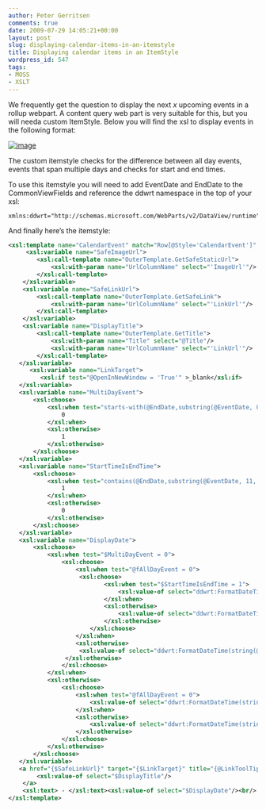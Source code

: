 ```yaml
---
author: Peter Gerritsen
comments: true
date: 2009-07-29 14:05:21+00:00
layout: post
slug: displaying-calendar-items-in-an-itemstyle
title: Displaying calendar items in an ItemStyle
wordpress_id: 547
tags:
- MOSS
- XSLT
---
```



We frequently get the question to display the next _x_ upcoming events in a rollup webpart. A content query web part is very suitable for this, but you will needa custom ItemStyle. Below you will find the xsl to display events in the following
format:

[![image](/images/oldsnipping17.png)](/images/oldsnipping16.png)

The custom itemstyle checks for the difference between all day events, events that span multiple days and checks for start and end times.

To use this itemstyle you will need to add EventDate and EndDate to the CommonViewFields and reference the ddwrt namespace in the top of your xsl:


```
xmlns:ddwrt="http://schemas.microsoft.com/WebParts/v2/DataView/runtime"
```

And finally here’s the itemstyle:

```xml
<xsl:template name="CalendarEvent" match="Row[@Style='CalendarEvent']" mode="itemstyle">
     <xsl:variable name="SafeImageUrl">
        <xsl:call-template name="OuterTemplate.GetSafeStaticUrl">
            <xsl:with-param name="UrlColumnName" select="'ImageUrl'"/>
        </xsl:call-template>
    </xsl:variable>
    <xsl:variable name="SafeLinkUrl">
        <xsl:call-template name="OuterTemplate.GetSafeLink">
            <xsl:with-param name="UrlColumnName" select="'LinkUrl'"/>
        </xsl:call-template>
    </xsl:variable>
    <xsl:variable name="DisplayTitle">
        <xsl:call-template name="OuterTemplate.GetTitle">
            <xsl:with-param name="Title" select="@Title"/>
            <xsl:with-param name="UrlColumnName" select="'LinkUrl'"/>
        </xsl:call-template>
   </xsl:variable>
      <xsl:variable name="LinkTarget">
         <xsl:if test="@OpenInNewWindow = 'True'" >_blank</xsl:if>
   </xsl:variable>
   <xsl:variable name="MultiDayEvent">
       <xsl:choose>
           <xsl:when test="starts-with(@EndDate,substring(@EventDate, 0, 11))">
               0
           </xsl:when>
           <xsl:otherwise>
               1
           </xsl:otherwise>
       </xsl:choose>
   </xsl:variable>
   <xsl:variable name="StartTimeIsEndTime">
       <xsl:choose>
           <xsl:when test="contains(@EndDate,substring(@EventDate, 11, 9))">
               1
           </xsl:when>
           <xsl:otherwise>
               0
           </xsl:otherwise>
       </xsl:choose>
   </xsl:variable>
   <xsl:variable name="DisplayDate">
       <xsl:choose>
           <xsl:when test="$MultiDayEvent = 0">
               <xsl:choose>
                   <xsl:when test="@fAllDayEvent = 0">
                    <xsl:choose>
                           <xsl:when test="$StartTimeIsEndTime = 1">
                               <xsl:value-of select="ddwrt:FormatDateTime(string(@EventDate) ,1043 ,'dd-MM-yyyy H:mm')" />
                           </xsl:when>
                           <xsl:otherwise>
                               <xsl:value-of select="ddwrt:FormatDateTime(string(@EventDate) ,1043 ,'dd-MM-yyyy H:mm')" /> - <xsl:value-of select="ddwrt:FormatDateTime(string(@EndDate) ,1043 ,'H:mm')" />
                           </xsl:otherwise>
                       </xsl:choose>
                   </xsl:when>
                   <xsl:otherwise>
                    <xsl:value-of select="ddwrt:FormatDateTime(string(@EventDate) ,1043 ,'dd-MM-yyyy')" />
                </xsl:otherwise>
               </xsl:choose>
           </xsl:when>
           <xsl:otherwise>
               <xsl:choose>
                   <xsl:when test="@fAllDayEvent = 0">
                       <xsl:value-of select="ddwrt:FormatDateTime(string(@EventDate) ,1043 ,'dd-MM-yyyy H:mm')" /> - <xsl:value-of select="ddwrt:FormatDateTime(string(@EndDate) ,1043 ,'dd-MM-yyyy H:mm')" />
                   </xsl:when>
                   <xsl:otherwise>
                       <xsl:value-of select="ddwrt:FormatDateTime(string(@EventDate) ,1043 ,'dd-MM-yyyy')" /> - <xsl:value-of select="ddwrt:FormatDateTime(string(@EndDate) ,1043 ,'dd-MM-yyyy')" />
                   </xsl:otherwise>
               </xsl:choose>
           </xsl:otherwise>
       </xsl:choose>
   </xsl:variable>
   <a href="{$SafeLinkUrl}" target="{$LinkTarget}" title="{@LinkToolTip}">
        <xsl:value-of select="$DisplayTitle"/>
    </a>
    <xsl:text> - </xsl:text><xsl:value-of select="$DisplayDate"/><br/>
</xsl:template>
```
